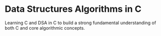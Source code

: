 # Data Structures Algorithms in C
Learning C and DSA in C to build a strong fundamental understanding of both C and core algorithmic concepts.